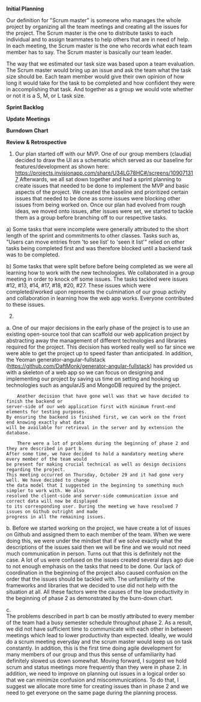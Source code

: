 <b>Initial Planning</b>

Our definition for "Scrum master" is someone who manages the whole project by organizing all the team meetings and creating all the issues for the project. The Scrum master is the one to distribute tasks to each individual and to assign teammates to help others that are in need of help. In each meeting, the Scrum master is the one who records what each team member has to say. The Scrum master is basically our team leader.

The way that we estimated our task size was based upon a team evaluation. The Scrum master would bring up an issue and ask the team what the task size should be. Each team member would give their own opinion of how long it would take for the task to be completed and how confident they were in accomplishing that task. And together as a group we would vote whether or not it is a S, M, or L task size.

<b>Sprint Backlog</b>

<b>Update Meetings</b>

<b>Burndown Chart</b> 

<b>Review & Retrospective</b>

1) Our plan started off with our MVP. One of our group members (claudia) decided to draw the UI as a 
schematic which served as our baseline for features/development
as shown here: https://projects.invisionapp.com/share/U34LG78HC#/screens/109071317
Afterwards, we all sat down together and had a sprint planning to create issues that needed to be done 
to implement the MVP and basic aspects of the project.
We created the baseline and prioritized certain issues that needed to be done as some issues were 
blocking other issues from being worked on. Once our plan had evolved from rough ideas,
we moved onto issues, after issues were set, we started to tackle them as a group before branching off 
to our respective tasks.

a) Some tasks that were incomplete were generally attributed to the short length of the sprint and 
commitments to other classes. Tasks such as, "Users can move entries from 'to see list' to 'seen it list'" 
relied on other tasks being completed first and was therefore blocked until a backend task was to be 
completed.

b) Some tasks that were split before before being completed as we were all learning how to work with the 
new technologies. We collaborated in a group meeting in order to knock off some issues. 
The tasks tackled were issues #12, #13, #14, #17, #18, #20, #27. These issues which were completed/worked 
upon represents the culmination of our group activity and collaboration in learning how the web app works. 
Everyone contributed to these issues.

2)
a. 
		One of our major decisions in the early phase of the project is to use an existing 
	open-source tool that can scaffold our web application project by abstracting away 
	the management of different technologies and libraries required for the project. 
	This decision has worked really well so far since we were able to get the project up 
	to speed faster than anticipated. In addition, the Yeoman generator-angular-fullstack 
	(https://github.com/DaftMonk/generator-angular-fullstack) 
	has provided us with a skeleton of a web app so we can focus on designing and implementing 
	our project by saving us time on setting and hooking up technologies such as angularJS 
	and MongoDB required by the project. 
	
		Another decision that have gone well was that we have decided to finish the backend or 
	server-side of our web application first with minimum front-end elements for testing purposes. 
	By ensuring the backend is finished first, we can work on the front end knowing exactly what data 
	will be available for retrieval in the server and by extension the database. 
	
		There were a lot of problems during the beginning of phase 2 and they are described in part b. 
	After some time, we have decided to hold a mandatory meeting where every member of the team would 
	be present for making crucial technical as well as design decisions regarding the project. 
	This meeting occurred on Thursday, October 29 and it had gone very well. We have decided to change 
	the data model that I suggested in the beginning to something much simpler to work with. We also 
	resolved the client-side and server-side communication issue and correct data will now be displayed 
	to its corresponding user. During the meeting we have resolved 7 issues on Github outright and made 
	progress in all the remaining issues. 
	
 b. 
	Before we started working on the project, we have create a lot of issues on Github and assigned them 
	to each member of the team. When we were doing this, we were under the mindset that if we solve
	exactly what the descriptions of the issues said then we will be fine and we would not need much
	communication in person. Turns out that this is definitely not the case. A lot of us were confused on 
	the issues created several days ago due to not enough emphasis on the tasks that need to be done.
	Our lack of coordination in the beginning of the project also caused confusion on the order that the 
	issues should be tackled with. The unfamiliarity of the frameworks and libraries that we decided to
	use did not help with the situation at all.  All these factors were the causes of the low productivity 
	in the beginning of phase 2 as demonstrated by the burn-down chart. 

c. 	
		The problems described in part b can be mostly attributed to every member of the team had a busy 
	semester schedule throughout phase 2. As a result, we did not have sufficient time to communicate 
	with each other in between meetings which lead to lower productivity than expected. Ideally, we would 
	do a scrum meeting everyday and the scrum master would keep us on task constantly. In addition, this 
	is the first time doing agile development for many members of our group and thus this sense of 
	unfamiliarity had definitely slowed us down somewhat.
		Moving forward, I suggest we hold scrum and status meetings more frequently than they were in phase 2.
	In addition, we need to improve on planning out issues in a logical order so that we can minimize 
	confusion and miscommunications. To do that, I suggest we allocate more time for creating issues than
	in phase 2 and we need to get everyone on the same page during the planning process. 